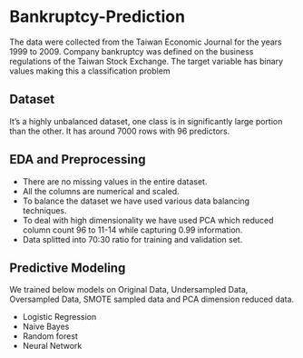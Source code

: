 # Bankruptcy-Prediction

The data were collected from the Taiwan Economic Journal for the years 1999 to 2009. Company bankruptcy was defined on the business regulations of the Taiwan Stock Exchange. The target variable has binary values making this a classification problem

## Dataset

It’s a highly unbalanced dataset, one class is in significantly large portion than the other.
It has around 7000 rows with 96 predictors.

## EDA and Preprocessing

* There are no missing values in the entire dataset.
* All the columns  are numerical and scaled.
* To balance the dataset we have used various data balancing techniques.
* To deal with high dimensionality we have used PCA which reduced column count 96 to 11-14 while capturing 0.99 information.
* Data splitted into 70:30 ratio for training and validation set.

## Predictive Modeling 

We trained below models on Original Data, Undersampled Data, Oversampled Data, SMOTE sampled data and PCA dimension reduced data.
- Logistic Regression 
- Naive Bayes
- Random forest 
- Neural Network

